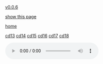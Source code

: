 [v0.0.6](https://github.com/littleflute/a22/edit/master/3/readme.md)

[show this page](https://littleflute.github.io/a22/3)

[home](..)

[cd13](13)
[cd14](14)
[cd15](15)
[cd16](16)
[cd17](17)
[cd18](18)

<audio controls id="player"> 
  <source src="https://littleflute.github.io/a22/3/13/01 1 Abolition of Slavery and Serfdom.mp3" type="audio/mpeg">
Your browser does not support the audio element.
</audio>
<div id="xd"> 
</div>
<script>
var d = document.getElementById("xd"); 
var html = d.innerHTML; 
for(var n=1; n<=12; n++)
{	
 	html += fNewBtn(n);

} 
d.innerHTML = html;

var p = document.getElementById("player");
function f(i)
{
    var s = "https://littleflute.github.io/a22/3/13/";
    if(i==1)
    {
    	s +="01 1 Abolition of Slavery and Serfdom.mp3";
    }  
    else if(i==7)
    {
    	s +="07 7 Modernization and Nationalisms.mp3";
    }
    else if(i==8)
    {
    	s +="08 26-02.mp3";
    }
    else if(i==9)
    {
    	s +="09 26-03.mp3";
    }
    else if(i==10)
    {
    	s +="10 26-04.mp3";
    }
    else if(i==11)
    {
    	s +="11 26-05.mp3";
    }
    else if(i==12)
    {
    	s +="12 26-06.mp3";
    }
    else 
    {
    	if(i<10) 
    	{
    		s += "0";
    	} 
    	s += i;
    	s += " ";
    	s += i;
    	s += ".mp3";
    }
	p.src = s; 
    p.play();
}
function fNewBtn(i)
{
	var rHTML = "";
    rHTML = "<button onclick='f(";
    rHTML += i;
    rHTML += ");'>";
    rHTML += i;
    rHTML += "</button>";
    return rHTML;
}
</script>



